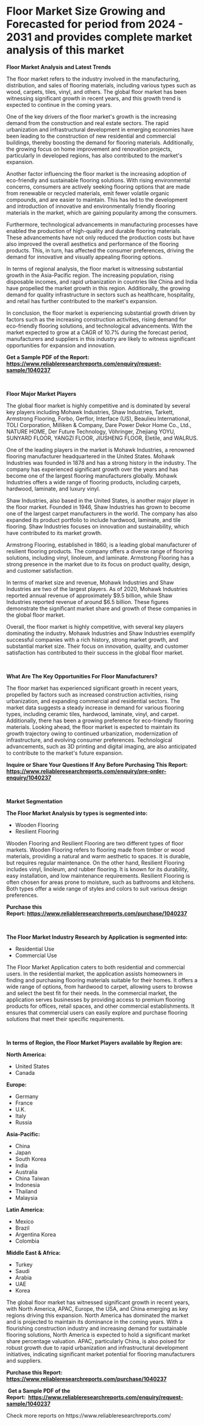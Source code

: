 <p><h1>Floor Market Size Growing and Forecasted for period from 2024 - 2031 and provides complete market analysis of this market</h1></p><p><strong>Floor Market Analysis and Latest Trends</strong></p>
<p><p>The floor market refers to the industry involved in the manufacturing, distribution, and sales of flooring materials, including various types such as wood, carpets, tiles, vinyl, and others. The global floor market has been witnessing significant growth in recent years, and this growth trend is expected to continue in the coming years.</p><p>One of the key drivers of the floor market's growth is the increasing demand from the construction and real estate sectors. The rapid urbanization and infrastructural development in emerging economies have been leading to the construction of new residential and commercial buildings, thereby boosting the demand for flooring materials. Additionally, the growing focus on home improvement and renovation projects, particularly in developed regions, has also contributed to the market's expansion.</p><p>Another factor influencing the floor market is the increasing adoption of eco-friendly and sustainable flooring solutions. With rising environmental concerns, consumers are actively seeking flooring options that are made from renewable or recycled materials, emit fewer volatile organic compounds, and are easier to maintain. This has led to the development and introduction of innovative and environmentally friendly flooring materials in the market, which are gaining popularity among the consumers.</p><p>Furthermore, technological advancements in manufacturing processes have enabled the production of high-quality and durable flooring materials. These advancements have not only reduced the production costs but have also improved the overall aesthetics and performance of the flooring products. This, in turn, has affected the consumer preferences, driving the demand for innovative and visually appealing flooring options.</p><p>In terms of regional analysis, the floor market is witnessing substantial growth in the Asia-Pacific region. The increasing population, rising disposable incomes, and rapid urbanization in countries like China and India have propelled the market growth in this region. Additionally, the growing demand for quality infrastructure in sectors such as healthcare, hospitality, and retail has further contributed to the market's expansion.</p><p>In conclusion, the floor market is experiencing substantial growth driven by factors such as the increasing construction activities, rising demand for eco-friendly flooring solutions, and technological advancements. With the market expected to grow at a CAGR of 10.7% during the forecast period, manufacturers and suppliers in this industry are likely to witness significant opportunities for expansion and innovation.</p></p>
<p><strong>Get a Sample PDF of the Report:&nbsp; <a href="https://www.reliableresearchreports.com/enquiry/request-sample/1040237">https://www.reliableresearchreports.com/enquiry/request-sample/1040237</a></strong></p>
<p>&nbsp;</p>
<p><strong>Floor Major Market Players</strong></p>
<p><p>The global floor market is highly competitive and is dominated by several key players including Mohawk Industries, Shaw Industries, Tarkett, Armstrong Flooring, Forbo, Gerflor, Interface (US), Beaulieu International, TOLI Corporation, Milliken & Company, Dare Power Dekor Home Co., Ltd., NATURE HOME, Der Future Technology, Vöhringer, Zhejiang YOYU, SUNYARD FLOOR, YANGZI FLOOR, JIUSHENG FLOOR, Eletile, and WALRUS. </p><p>One of the leading players in the market is Mohawk Industries, a renowned flooring manufacturer headquartered in the United States. Mohawk Industries was founded in 1878 and has a strong history in the industry. The company has experienced significant growth over the years and has become one of the largest flooring manufacturers globally. Mohawk Industries offers a wide range of flooring products, including carpets, hardwood, laminate, and luxury vinyl.</p><p>Shaw Industries, also based in the United States, is another major player in the floor market. Founded in 1946, Shaw Industries has grown to become one of the largest carpet manufacturers in the world. The company has also expanded its product portfolio to include hardwood, laminate, and tile flooring. Shaw Industries focuses on innovation and sustainability, which have contributed to its market growth.</p><p>Armstrong Flooring, established in 1860, is a leading global manufacturer of resilient flooring products. The company offers a diverse range of flooring solutions, including vinyl, linoleum, and laminate. Armstrong Flooring has a strong presence in the market due to its focus on product quality, design, and customer satisfaction.</p><p>In terms of market size and revenue, Mohawk Industries and Shaw Industries are two of the largest players. As of 2020, Mohawk Industries reported annual revenue of approximately $9.5 billion, while Shaw Industries reported revenue of around $6.5 billion. These figures demonstrate the significant market share and growth of these companies in the global floor market.</p><p>Overall, the floor market is highly competitive, with several key players dominating the industry. Mohawk Industries and Shaw Industries exemplify successful companies with a rich history, strong market growth, and substantial market size. Their focus on innovation, quality, and customer satisfaction has contributed to their success in the global floor market.</p></p>
<p>&nbsp;</p>
<p><strong>What Are The Key Opportunities For Floor Manufacturers?</strong></p>
<p><p>The floor market has experienced significant growth in recent years, propelled by factors such as increased construction activities, rising urbanization, and expanding commercial and residential sectors. The market data suggests a steady increase in demand for various flooring types, including ceramic tiles, hardwood, laminate, vinyl, and carpet. Additionally, there has been a growing preference for eco-friendly flooring materials. Looking ahead, the floor market is expected to maintain its growth trajectory owing to continued urbanization, modernization of infrastructure, and evolving consumer preferences. Technological advancements, such as 3D printing and digital imaging, are also anticipated to contribute to the market's future expansion.</p></p>
<p><strong>Inquire or Share Your Questions If Any Before Purchasing This Report: <a href="https://www.reliableresearchreports.com/enquiry/pre-order-enquiry/1040237">https://www.reliableresearchreports.com/enquiry/pre-order-enquiry/1040237</a></strong></p>
<p>&nbsp;</p>
<p><strong>Market Segmentation</strong></p>
<p><strong>The Floor Market Analysis by types is segmented into:</strong></p>
<p><ul><li>Wooden Flooring</li><li>Resilient Flooring</li></ul></p>
<p><p>Wooden Flooring and Resilient Flooring are two different types of floor markets. Wooden Flooring refers to flooring made from timber or wood materials, providing a natural and warm aesthetic to spaces. It is durable, but requires regular maintenance. On the other hand, Resilient Flooring includes vinyl, linoleum, and rubber flooring. It is known for its durability, easy installation, and low maintenance requirements. Resilient Flooring is often chosen for areas prone to moisture, such as bathrooms and kitchens. Both types offer a wide range of styles and colors to suit various design preferences.</p></p>
<p><strong>Purchase this Report:&nbsp;<a href="https://www.reliableresearchreports.com/purchase/1040237">https://www.reliableresearchreports.com/purchase/1040237</a></strong></p>
<p>&nbsp;</p>
<p><strong>The Floor Market Industry Research by Application is segmented into:</strong></p>
<p><ul><li>Residential Use</li><li>Commercial Use</li></ul></p>
<p><p>The Floor Market Application caters to both residential and commercial users. In the residential market, the application assists homeowners in finding and purchasing flooring materials suitable for their homes. It offers a wide range of options, from hardwood to carpet, allowing users to browse and select the best fit for their needs. In the commercial market, the application serves businesses by providing access to premium flooring products for offices, retail spaces, and other commercial establishments. It ensures that commercial users can easily explore and purchase flooring solutions that meet their specific requirements.</p></p>
<p>&nbsp;</p>
<p><strong>In terms of Region, the Floor Market Players available by Region are:</strong></p>
<p>
    <p> <strong> North America: </strong>
        <ul>
            <li>United States</li>
            <li>Canada</li>
        </ul>
        </p> 
    <p> <strong> Europe: </strong>
        <ul>
            <li>Germany</li>
            <li>France</li>
            <li>U.K.</li>
            <li>Italy</li>
            <li>Russia</li>
        </ul>
        </p> 
    <p> <strong> Asia-Pacific: </strong>
        <ul>
            <li>China</li>
            <li>Japan</li>
            <li>South Korea</li>
            <li>India</li>
            <li>Australia</li>
            <li>China Taiwan</li>
            <li>Indonesia</li>
            <li>Thailand</li>
            <li>Malaysia</li>
        </ul>
        </p> 
    <p> <strong> Latin America: </strong>
        <ul>
            <li>Mexico</li>
            <li>Brazil</li>
            <li>Argentina Korea</li>
            <li>Colombia</li>
        </ul>
        </p> 
    <p> <strong> Middle East & Africa: </strong>
        <ul>
            <li>Turkey</li>
            <li>Saudi</li>
            <li>Arabia</li>
            <li>UAE</li>
            <li>Korea</li>
        </ul>
    </p>
    </p>
<p><p>The global floor market has witnessed significant growth in recent years, with North America, APAC, Europe, the USA, and China emerging as key regions driving this expansion. North America has dominated the market and is projected to maintain its dominance in the coming years. With a flourishing construction industry and increasing demand for sustainable flooring solutions, North America is expected to hold a significant market share percentage valuation. APAC, particularly China, is also poised for robust growth due to rapid urbanization and infrastructural development initiatives, indicating significant market potential for flooring manufacturers and suppliers.</p></p>
<p><strong>Purchase this Report: <a href="https://www.reliableresearchreports.com/purchase/1040237">https://www.reliableresearchreports.com/purchase/1040237</a></strong></p>
<p>&nbsp;<strong>Get a Sample PDF of the Report:&nbsp;&nbsp;<a href="https://www.reliableresearchreports.com/enquiry/request-sample/1040237">https://www.reliableresearchreports.com/enquiry/request-sample/1040237</a></strong></p>
<p><strong></strong></p>
<p>Check more reports on https://www.reliableresearchreports.com/</p>